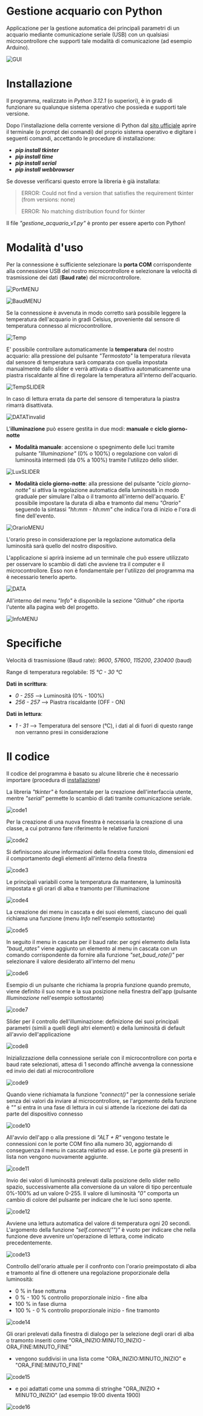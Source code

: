 # Gestione acquario con Python
 Applicazione per la gestione automatica dei principali parametri di un acquario mediante comunicazione seriale (USB) con un qualsiasi microcontrollore che supporti tale modalità di comunicazione (ad esempio Arduino).
 
 ![GUI](https://github.com/Simv135/Gestione-acquario-con-Python/assets/109431365/5013f7c2-8518-48df-956f-36dd1349c51f)

# Installazione
 Il programma, realizzato in *Python 3.12.1* (o superiori), è in grado di funzionare su qualunque sistema operativo che possieda e supporti tale versione.
 
 Dopo l'installazione della corrente versione di Python dal [sito ufficiale](https://www.python.org/downloads/) aprire il terminale (o prompt dei comandi) del proprio sistema operativo e digitare i seguenti 
comandi, accettando le procedure di installazione:
  + ***pip install tkinter***
  + ***pip install time***
  + ***pip install serial***
  + ***pip install webbrowser***
 
 Se dovesse verificarsi questo errore la libreria è già installata:
  > ERROR: Could not find a version that satisfies the requirement tkinter (from versions: none)
  > 
  > ERROR: No matching distribution found for tkinter
 
 Il file *"gestione_acquario_v1.py"* è pronto per essere aperto con Python!
 
# Modalità d'uso
 Per la connessione è sufficiente selezionare la **porta COM** corrispondente alla connessione USB del nostro microcontrollore e selezionare la velocità di trasmissione dei dati (**Baud rate**) del microcontrollore.

![PortMENU](https://github.com/Simv135/Gestione-acquario-con-Python/assets/109431365/a58586ba-6dff-4b94-979a-2ebaf0cb5ce1)

![BaudMENU](https://github.com/Simv135/Gestione-acquario-con-Python/assets/109431365/9bfc9bcb-a000-411b-9653-d2295b1ddec7)

 Se la connessione è avvenuta in modo corretto sarà possibile leggere la temperatura dell'acquario in gradi Celsius, proveniente dal sensore di temperatura connesso al microcontrollore.

![Temp](https://github.com/Simv135/Gestione-acquario-con-Python/assets/109431365/4ef568e8-65f8-426a-83be-68ab85f73cd7)

 E' possibile controllare automaticamente la **temperatura** del nostro acquario: alla pressione del pulsante *"Termostato"* la temperatura rilevata dal sensore di temperatura sarà comparata con quella impostata manualmente dallo slider e verrà attivata o disattiva automaticamente una piastra riscaldante al fine di regolare la temperatura all'interno dell'acquario.

![TempSLIDER](https://github.com/Simv135/Gestione-acquario-con-Python/assets/109431365/c151843f-c61c-47c5-b1ed-04f97ee7f9bc)

 In caso di lettura errata da parte del sensore di temperatura la piastra rimarrà disattivata.

![DATATinvalid](https://github.com/Simv135/Gestione-acquario-con-Python/assets/109431365/36507ac1-78b9-420c-b431-9a397188663d)

 L'**illuminazione** può essere gestita in due modi: **manuale** e **ciclo giorno-notte**

 + **Modalità manuale**: accensione o spegnimento delle luci tramite pulsante *"Illuminazione"* (0% o 100%) o regolazione con valori di luminosità intermedi (da 0% a 100%) tramite l'utilizzo dello slider.

![LuxSLIDER](https://github.com/Simv135/Gestione-acquario-con-Python/assets/109431365/d6c436df-b270-4d1c-a11d-4f4854e0f70b)

 + **Modalità ciclo giorno-notte**: alla pressione del pulsante *"ciclo giorno-notte"* si attiva la regolazione automatica della luminosità in modo graduale per simulare l'alba o il tramonto all'interno 
 dell'acquario. E' possibile impostare la durata di alba e tramonto dal menu *"Orario"* seguendo la sintassi *"hh:mm - hh:mm"* che indica l'ora di inizio e l'ora di fine dell'evento.

![OrarioMENU](https://github.com/Simv135/Gestione-acquario-con-Python/assets/109431365/4e0db3a3-a1fe-419a-a699-0e9052f6d0df)

 L'orario preso in considerazione per la regolazione automatica della luminosità sarà quello del nostro dispositivo.

 L'applicazione si aprirà insieme ad un terminale che può essere utilizzato per osservare lo scambio di dati che avviene tra il computer e il microcontrollore. Esso non è fondamentale 
 per l'utilizzo del programma ma è necessario tenerlo aperto.

 ![DATA](https://github.com/Simv135/Gestione-acquario-con-Python/assets/109431365/19354984-7024-4a4d-bddf-4498dec26409)

 All'interno del menu *"Info"* è disponibile la sezione *"Github"* che riporta l'utente alla pagina web del progetto.

 ![InfoMENU](https://github.com/Simv135/Gestione-acquario-con-Python/assets/109431365/7ed1e28f-340c-4d13-bbd6-943ea943f861)

# Specifiche
 Velocità di trasmissione (Baud rate): *9600*, *57600*, *115200*, *230400* (baud)

 Range di temperatura regolabile: *15 °C - 30 °C*

 **Dati in scrittura**:
 
 + *0 - 255*     --> Luminosità (0% - 100%)
 + *256 - 257*   --> Piastra riscaldante (OFF - ON)

 **Dati in lettura**:
 
 + *1 - 31* --> Temperatura del sensore (°C), i dati al di fuori di questo range non verranno presi in considerazione

# Il codice

Il codice del programma è basato su alcune librerie che è necessario importare (procedura di [installazione](#Installazione))

La libreria *"tkinter"* è fondamentale per la creazione dell'interfaccia utente, mentre *"serial"* permette lo scambio di dati tramite comunicazione seriale.

![code1](https://github.com/Simv135/Gestione-acquario-con-Python/assets/109431365/57b0946f-7470-46d2-aff9-9de032e70591)

Per la creazione di una nuova finestra è necessaria la creazione di una classe, a cui potranno fare riferimento le relative funzioni

![code2](https://github.com/Simv135/Gestione-acquario-con-Python/assets/109431365/808d9619-1446-428e-b001-7343a924e98b)

Si definiscono alcune informazioni della finestra come titolo, dimensioni ed il comportamento degli elementi all'interno della finestra

![code3](https://github.com/Simv135/Gestione-acquario-con-Python/assets/109431365/6fde139c-61fb-44b7-9be0-d88914859e7d)

Le principali variabili come la temperatura da mantenere, la luminosità impostata e gli orari di alba e tramonto per l'illuminazione

![code4](https://github.com/Simv135/Gestione-acquario-con-Python/assets/109431365/ec2b4123-81c0-43a8-9eb9-83f2b0e8cfea)

La creazione dei menu in cascata e dei suoi elementi, ciascuno dei quali richiama una funzione (menu *Info* nell'esempio sottostante)

![code5](https://github.com/Simv135/Gestione-acquario-con-Python/assets/109431365/ee10d6bd-44ae-4d14-9345-7c05f317b213)

In seguito il menu in cascata per il baud rate: per ogni elemento della lista *"baud_rates"* viene aggiunto un elemento al menu in cascata con un comando corrispondente da fornire alla funzione *"set_baud_rate()"* per selezionare il valore desiderato all'interno del menu

![code6](https://github.com/Simv135/Gestione-acquario-con-Python/assets/109431365/efc56952-e941-42c8-b32f-235c16335191)

Esempio di un pulsante che richiama la propria funzione quando premuto, viene definito il suo nome e la sua posizione nella finestra dell'app (pulsante *Illuminazione* nell'esempio sottostante)

![code7](https://github.com/Simv135/Gestione-acquario-con-Python/assets/109431365/9181c0b4-e937-44cc-b1c0-ee29b5a7f889)

Slider per il controllo dell'illuminazione: definizione dei suoi principali parametri (simili a quelli degli altri elementi) e della luminosità di default all'avvio dell'applicazione

![code8](https://github.com/Simv135/Gestione-acquario-con-Python/assets/109431365/d7c06945-aab0-42a9-8289-d4469913b890)

Inizializzazione della connessione seriale con il microcontrollore con porta e baud rate selezionati, attesa di 1 secondo affinchè avvenga la connessione ed invio dei dati al microcontrollore

![code9](https://github.com/Simv135/Gestione-acquario-con-Python/assets/109431365/512de9cf-8e74-45d5-a723-a831e34eeb34)

Quando viene richiamata la funzione *"connect()"* per la connessione seriale senza dei valori da inviare al microcontrollore, se l'argomento della funzione è *""* si entra in una fase di lettura in cui si attende la ricezione dei dati da parte del dispositivo connesso

![code10](https://github.com/Simv135/Gestione-acquario-con-Python/assets/109431365/2207f1d3-7c98-495d-997c-91b2a74fade3)

All'avvio dell'app o alla pressione di *"ALT + R"* vengono testate le connessioni con le porte COM fino alla numero 30, aggiornando di conseguenza il menu in cascata relativo ad esse. Le porte già presenti in lista non vengono nuovamente aggiunte.

![code11](https://github.com/Simv135/Gestione-acquario-con-Python/assets/109431365/dda71044-ed03-446b-9046-e74cd928f43d)

Invio dei valori di luminosità prelevati dalla posizione dello slider nello spazio, successivamente alla conversione da un valore di tipo percentuale 0%-100% ad un valore 0-255. Il valore di luminosità *"0"* comporta un cambio di colore del pulsante per indicare che le luci sono spente.

![code12](https://github.com/Simv135/Gestione-acquario-con-Python/assets/109431365/6d8da238-e46a-4fdf-b876-f31fe6f4559c)

Avviene una lettura automatica del valore di temperatura ogni 20 secondi. L'argomento della funzione *"self.connect("")"* è vuoto per indicare che nella funzione deve avvenire un'operazione di lettura, come indicato precedentemente.

![code13](https://github.com/Simv135/Gestione-acquario-con-Python/assets/109431365/7dbd4527-0546-4aa1-a67d-4af5a338c6f6)

Controllo dell'orario attuale per il confronto con l'orario preimpostato di alba e tramonto al fine di ottenere una regolazione proporzionale della luminosità:
+ 0 % in fase notturna
+ 0 % - 100 % controllo proporzionale inizio - fine alba
+ 100 % in fase diurna
+ 100 % - 0 % controllo proporzionale inizio - fine tramonto

![code14](https://github.com/Simv135/Gestione-acquario-con-Python/assets/109431365/b00dc8d8-153d-4cbf-b759-3d1fc18a35c9)

Gli orari prelevati dalla finestra di dialogo per la selezione degli orari di alba o tramonto inseriti come "ORA_INIZIO:MINUTO_INIZIO - ORA_FINE:MINUTO_FINE"
+ vengono suddivisi in una lista come "ORA_INIZIO:MINUTO_INIZIO" e "ORA_FINE:MINUTO_FINE"

![code15](https://github.com/Simv135/Gestione-acquario-con-Python/assets/109431365/83051718-7d9f-4887-9beb-6b050d1114d2)

+ e poi adattati come una somma di stringhe "ORA_INIZIO + MINUTO_INIZIO" (ad esempio 19:00 diventa 1900)

![code16](https://github.com/Simv135/Gestione-acquario-con-Python/assets/109431365/3bc117c7-9f5b-4b03-8766-c87255c5ea3b)
